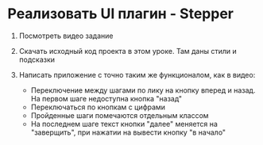 # Реализовать UI плагин - Stepper



1. Посмотреть видео задание
2. Скачать исходный код проекта в этом уроке. Там даны стили и подсказки
3. Написать приложение с точно таким же функционалом, как в видео:
   
    - Переключение между шагами по лику на кнопку вперед и назад. На первом шаге недоступна кнопка "назад"
    - Переключаться по кнопкам с цифрами
    - Пройденные шаги помечаются отдельным классом
    - На последнем шаге текст кнопки "далее" меняется на "заверщить", при нажатии на вывести кнопку "в начало"